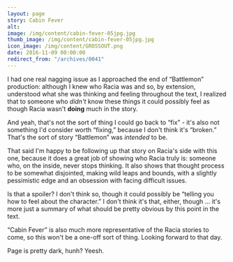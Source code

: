 ```yaml
---
layout: page
story: Cabin Fever
alt:
image: /img/content/cabin-fever-05jpg.jpg
thumb_image: /img/content/cabin-fever-05jpg.jpg
icon_image: /img/content/GROSSOUT.png
date: 2016-11-09 00:00:00
redirect_from: "/archives/0041"
---
```



I had one real nagging issue as I approached the end of “Battlemon” production: although I knew who Racia was and so, by extension, understood what she was thinking and feeling throughout the text, I realized that to someone who *didn't*&nbsp;know these things it could possibly feel as though Racia wasn't **doing**&nbsp;much in the story.

And yeah, that's not the sort of thing I could go back to “fix” - it's also not something I'd consider worth “fixing,” because I don't think it's “broken.” That's the sort of story “Battlemon” was *intended*&nbsp;to be.

That said I'm happy to be following up that story on Racia's side with this one, because it does a great job of showing who Racia truly is: someone who, on the inside, never stops thinking. It also shows that thought process to be somewhat disjointed, making wild leaps and bounds, with a slightly pessimistic edge and an obsession with facing difficult issues.

Is that a spoiler? I don't think so, though it could possibly be “telling you how to feel about the character.” I don't think it's that, either, though … it's more just a summary of what should be pretty obvious by this point in the text.

“Cabin Fever” is also much more representative of the Racia stories to come, so this won't be a one-off sort of thing. Looking forward to that day.

Page is pretty dark, hunh? Yeesh.
